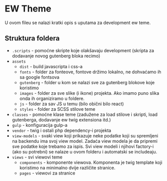 # EW Theme 
U ovom fileu se nalazi kratki opis s uputama za development ew teme.

## Struktura foldera
- `.scripts` - pomoćne skripte koje olakšavaju development (skripta za dodavanje novog gutenberg bloka recimo)
- `assets`
	- `dist` - build javascripta i css-a
	- `fonts` - folder za fonteove, fontove držimo lokalno, ne dohvaćamo ih sa google fontsova
	- `gutenberg` - folder u kom se nalazi sve za gutenberg blokove koje koristimo
	- `images` - folder za sve slike (i ikone) projekta. Ako imamo puno slika onda ih organiziramo u foldere.
	- `js` - folder za sav JS u temu (bilo obični bilo react)
	- `styles` - folder za SCSS stilove teme
- `classes` - pomoćne klase teme (zadužene za load stilove i skripti, load gutenberga, dodavanje ew twig extensiona itd.)
- `gulp` - konfiguracija gulp-a
- `vendor` - twig i ostali php dependency-i projekta
- `view-models` - svaki view koji prikazuje neke podatke koji su spremljeni na backendu ima svoj view model. Zadaća view modela je da 
pripremi sve podatke koje trebamo za ispis. Svi view modeli i njihovi factory-i (ako su potrebni) se nalaze u ovom folderu i automatski
se includeaju.
- `views` - svi viewovi teme
	- `components` - komponente viewova. Komponenta je twig template koji koristimo na minimalno dvije različite stranice.
	- `pages` - viewovi za stranice 
